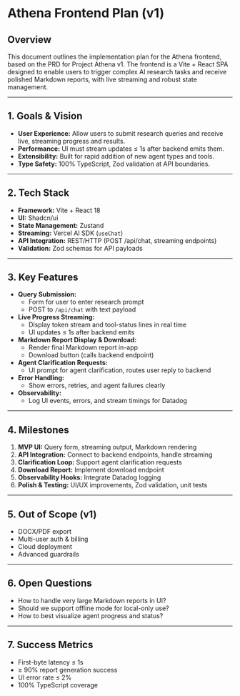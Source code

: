 # Athena Frontend Plan (v1)

## Overview

This document outlines the implementation plan for the Athena frontend, based on the PRD for Project Athena v1. The frontend is a Vite + React SPA designed to enable users to trigger complex AI research tasks and receive polished Markdown reports, with live streaming and robust state management.

---

## 1. Goals & Vision

- **User Experience:** Allow users to submit research queries and receive live, streaming progress and results.
- **Performance:** UI must stream updates ≤ 1s after backend emits them.
- **Extensibility:** Built for rapid addition of new agent types and tools.
- **Type Safety:** 100% TypeScript, Zod validation at API boundaries.

---

## 2. Tech Stack

- **Framework:** Vite + React 18
- **UI:** Shadcn/ui
- **State Management:** Zustand
- **Streaming:** Vercel AI SDK (`useChat`)
- **API Integration:** REST/HTTP (POST /api/chat, streaming endpoints)
- **Validation:** Zod schemas for API payloads

---

## 3. Key Features

- **Query Submission:**
  - Form for user to enter research prompt
  - POST to `/api/chat` with text payload
- **Live Progress Streaming:**
  - Display token stream and tool-status lines in real time
  - UI updates ≤ 1s after backend emits
- **Markdown Report Display & Download:**
  - Render final Markdown report in-app
  - Download button (calls backend endpoint)
- **Agent Clarification Requests:**
  - UI prompt for agent clarification, routes user reply to backend
- **Error Handling:**
  - Show errors, retries, and agent failures clearly
- **Observability:**
  - Log UI events, errors, and stream timings for Datadog

---

## 4. Milestones

1. **MVP UI:** Query form, streaming output, Markdown rendering
2. **API Integration:** Connect to backend endpoints, handle streaming
3. **Clarification Loop:** Support agent clarification requests
4. **Download Report:** Implement download endpoint
5. **Observability Hooks:** Integrate Datadog logging
6. **Polish & Testing:** UI/UX improvements, Zod validation, unit tests

---

## 5. Out of Scope (v1)

- DOCX/PDF export
- Multi-user auth & billing
- Cloud deployment
- Advanced guardrails

---

## 6. Open Questions

- How to handle very large Markdown reports in UI?
- Should we support offline mode for local-only use?
- How to best visualize agent progress and status?

---

## 7. Success Metrics

- First-byte latency ≤ 1s
- ≥ 90% report generation success
- UI error rate ≤ 2%
- 100% TypeScript coverage
